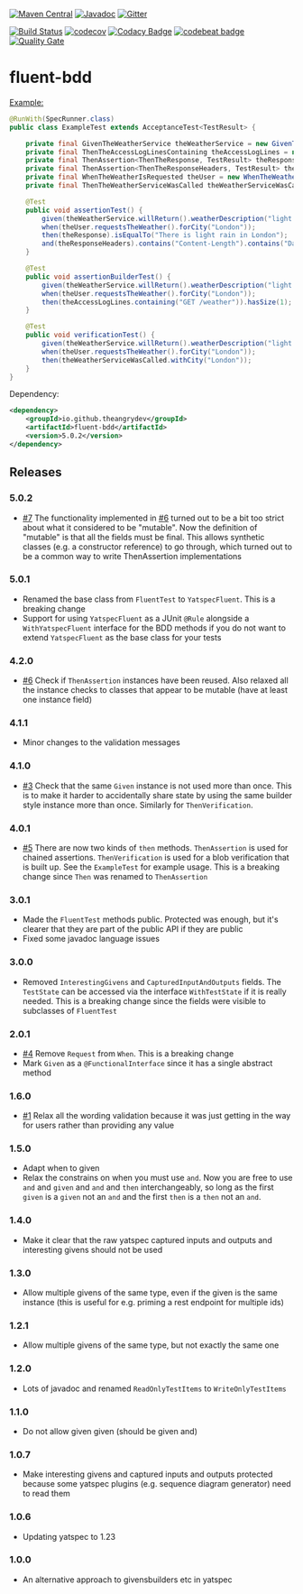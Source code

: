 [![Maven Central](https://maven-badges.herokuapp.com/maven-central/io.github.theangrydev.fluentbdd/fluent-bdd/badge.svg?style=flat)](https://maven-badges.herokuapp.com/maven-central/io.github.theangrydev/fluent-bdd)
[![Javadoc](http://javadoc-badge.appspot.com/io.github.theangrydev.fluentbdd/fluent-bdd.svg?label=javadoc)](http://javadoc-badge.appspot.com/io.github.theangrydev/fluent-bdd)
[![Gitter](https://badges.gitter.im/fluent-bdd/Lobby.svg)](https://gitter.im/fluent-bdd/Lobby?utm_source=badge&utm_medium=badge&utm_campaign=pr-badge)

[![Build Status](https://travis-ci.org/theangrydev/fluent-bdd.svg?branch=master)](https://travis-ci.org/theangrydev/fluent-bdd)
[![codecov](https://codecov.io/gh/theangrydev/fluent-bdd/branch/master/graph/badge.svg)](https://codecov.io/gh/theangrydev/fluent-bdd)
[![Codacy Badge](https://api.codacy.com/project/badge/Grade/93ca6effd928494a92b974ca585a9b2a)](https://www.codacy.com/app/liam-williams/fluent-bdd?utm_source=github.com&amp;utm_medium=referral&amp;utm_content=theangrydev/fluent-bdd&amp;utm_campaign=Badge_Grade)
[![codebeat badge](https://codebeat.co/badges/d3718741-f398-41e0-a8d8-d2cb40c8a4d9)](https://codebeat.co/projects/github-com-theangrydev-fluent-bdd)
[![Quality Gate](https://sonarqube.com/api/badges/gate?key=io.github.theangrydev:fluent-bdd)](https://sonarqube.com/dashboard/index/io.github.theangrydev:fluent-bdd)

# fluent-bdd
[Example:](https://github.com/theangrydev/fluent-bdd/blob/master/yatspec-extensions/src/test/java/acceptance/ExampleTest.java)
```java
@RunWith(SpecRunner.class)
public class ExampleTest extends AcceptanceTest<TestResult> {

    private final GivenTheWeatherService theWeatherService = new GivenTheWeatherService(this, testInfrastructure);
    private final ThenTheAccessLogLinesContaining theAccessLogLines = new ThenTheAccessLogLinesContaining();
    private final ThenAssertion<ThenTheResponse, TestResult> theResponse = ThenTheResponse::new;
    private final ThenAssertion<ThenTheResponseHeaders, TestResult> theResponseHeaders = ThenTheResponseHeaders::new;
    private final WhenTheWeatherIsRequested theUser = new WhenTheWeatherIsRequested(testInfrastructure, "TheUser");
    private final ThenTheWeatherServiceWasCalled theWeatherServiceWasCalled = new ThenTheWeatherServiceWasCalled();

    @Test
    public void assertionTest() {
        given(theWeatherService.willReturn().weatherDescription("light rain").forCity("London"));
        when(theUser.requestsTheWeather().forCity("London"));
        then(theResponse).isEqualTo("There is light rain in London");
        and(theResponseHeaders).contains("Content-Length").contains("Date");
    }

    @Test
    public void assertionBuilderTest() {
        given(theWeatherService.willReturn().weatherDescription("light rain").forCity("London"));
        when(theUser.requestsTheWeather().forCity("London"));
        then(theAccessLogLines.containing("GET /weather")).hasSize(1);
    }

    @Test
    public void verificationTest() {
        given(theWeatherService.willReturn().weatherDescription("light rain").forCity("London"));
        when(theUser.requestsTheWeather().forCity("London"));
        then(theWeatherServiceWasCalled.withCity("London"));
    }
}
```

Dependency:
```xml
<dependency>
	<groupId>io.github.theangrydev</groupId>
	<artifactId>fluent-bdd</artifactId>
	<version>5.0.2</version>
</dependency>
```

## Releases
### 5.0.2
* [#7](https://github.com/theangrydev/fluent-bdd/issues/7) The functionality implemented in [#6](https://github.com/theangrydev/fluent-bdd/issues/6) turned out to be a bit too strict about what it considered to be "mutable". Now the definition of "mutable" is that all the fields must be final. This allows synthetic classes (e.g. a constructor reference) to go through, which turned out to be a common way to write ThenAssertion implementations

### 5.0.1
* Renamed the base class from `FluentTest` to `YatspecFluent`. This is a breaking change
* Support for using `YatspecFluent` as a JUnit `@Rule` alongside a `WithYatspecFluent` interface for the BDD methods if you do not want to extend `YatspecFluent` as the base class for your tests   

### 4.2.0
* [#6](https://github.com/theangrydev/fluent-bdd/issues/6) Check if `ThenAssertion` instances have been reused. Also relaxed all the instance checks to classes that appear to be mutable (have at least one instance field)

### 4.1.1
* Minor changes to the validation messages

### 4.1.0
* [#3](https://github.com/theangrydev/fluent-bdd/issues/3) Check that the same `Given` instance is not used more than once. This is to make it harder to accidentally share state by using the same builder style instance more than once. Similarly for `ThenVerification`.

### 4.0.1
* [#5](https://github.com/theangrydev/fluent-bdd/issues/5) There are now two kinds of `then` methods. `ThenAssertion` is used for chained assertions. `ThenVerification` is used for a blob verification that is built up. See the `ExampleTest` for example usage. This is a breaking change since `Then` was renamed to `ThenAssertion`

### 3.0.1
* Made the `FluentTest` methods public. Protected was enough, but it's clearer that they are part of the public API if they are public
* Fixed some javadoc language issues

### 3.0.0
* Removed `InterestingGivens` and `CapturedInputAndOutputs` fields. The `TestState` can be accessed via the interface `WithTestState` if it is really needed. This is a breaking change since the fields were visible to subclasses of `FluentTest`

### 2.0.1
* [#4](https://github.com/theangrydev/fluent-bdd/issues/4) Remove `Request` from `When`. This is a breaking change
* Mark `Given` as a `@FunctionalInterface` since it has a single abstract method

### 1.6.0
* [#1](https://github.com/theangrydev/fluent-bdd/issues/1) Relax all the wording validation because it was just getting in the way for users rather than providing any value

### 1.5.0
* Adapt when to given
* Relax the constrains on when you must use `and`. Now you are free to use `and` and `given` and `and` and `then` interchangeably, so long as the first `given` is a `given` not an `and` and the first `then` is a `then` not an `and`.

### 1.4.0
* Make it clear that the raw yatspec captured inputs and outputs and interesting givens should not be used

### 1.3.0
* Allow multiple givens of the same type, even if the given is the same instance (this is useful for e.g. priming a rest endpoint for multiple ids)

### 1.2.1
* Allow multiple givens of the same type, but not exactly the same one

### 1.2.0
* Lots of javadoc and renamed `ReadOnlyTestItems` to `WriteOnlyTestItems`

### 1.1.0
* Do not allow given given (should be given and)

### 1.0.7
* Make interesting givens and captured inputs and outputs protected because some yatspec plugins (e.g. sequence diagram generator) need to read them

### 1.0.6
* Updating yatspec to 1.23

### 1.0.0
* An alternative approach to givensbuilders etc in yatspec
